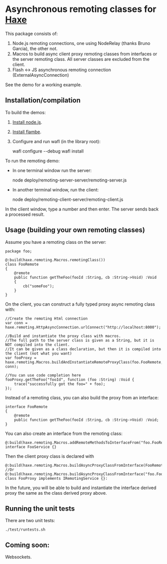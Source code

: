 [haxe]: http://http://haxe.org
[flambe]:http://lib.haxe.org/p/flambe
[wafl]:https://github.com/aduros/flambe/wiki/Wafl
[nodejs]:http://nodejs.org/

# Asynchronous remoting classes for [Haxe][haxe]

This package consists of:

1. Node.js remoting connections, one using NodeRelay<T> (thanks Bruno Garcia), the other not.
2. Macros to build async client proxy remoting classes from interfaces or the server remoting class.  All server classes are excluded from the client.
3. Flash <-> JS asynchronous remoting connection (ExternalAsyncConnection)

See the demo for a working example.

## Installation/compilation

To build the demos:

1. [Install node.js][nodejs].
1. [Install flambe](https://github.com/aduros/flambe/wiki/Installation).
2. Configure and run wafl (in the library root):

	wafl configure --debug
	wafl install
	
	
To run the remoting demo:

- In one terminal window run the server:
	
	node deploy/remoting-server-server/remoting-server.js

- In another terminal window, run the client:
	
	node deploy/remoting-client-server/remoting-client.js
	
In the client window, type a number and then enter.  The server sends back a processed result.


## Usage (building your own remoting classes)

Assume you have a remoting class on the server:

	package foo;

	@:build(haxe.remoting.Macros.remotingClass())
	class FooRemote
	{
		@remote
		public function getTheFoo(fooId :String, cb :String->Void) :Void
		{
			cb("someFoo");
		}
	}
	
On the client, you can construct a fully typed proxy async remoting class with:

	//Create the remoting Html connection
	var conn = haxe.remoting.HttpAsyncConnection.urlConnect("http://localhost:8000");
	
	//Build and instantiate the proxy class with macros.  
	//The full path to the server class is given as a String, but it is NOT compiled into the client.
	//It can be given as a class declaration, but then it is compiled into the client (not what you want)
	var fooProxy = haxe.remoting.Macros.buildAndInstantiateRemoteProxyClass(foo.FooRemote, conn);
	
	//You can use code completion here
	fooProxy.getTheFoo("fooId", function (foo :String) :Void {
		trace("successfully got the foo=" + foo);
	});
	
Instead of a remoting class, you can also build the proxy from an interface:

	interface FooRemote
	{
		@remote
		public function getTheFoo(fooId :String, cb :String->Void) :Void;
	}
	
You can also create an interface from the remoting class:

	@:build(haxe.remoting.Macros.addRemoteMethodsToInterfaceFrom("foo.FooRemote"))
	interface FooService {}
	
Then the client proxy class is declared with

	@:build(haxe.remoting.Macros.buildAsyncProxyClassFromInterface(FooRemote))
	//Or @:build(haxe.remoting.Macros.buildAsyncProxyClassFromInterface("foo.FooRemote"))
	class FooProxy implements IRemotingService {}:
	
In the future, you will be able to build and instantiate the interface derived proxy the same as the class derived proxy above.

## Running the unit tests

There are two unit tests:

	./test/runtests.sh
	
## Coming soon:

Websockets.
